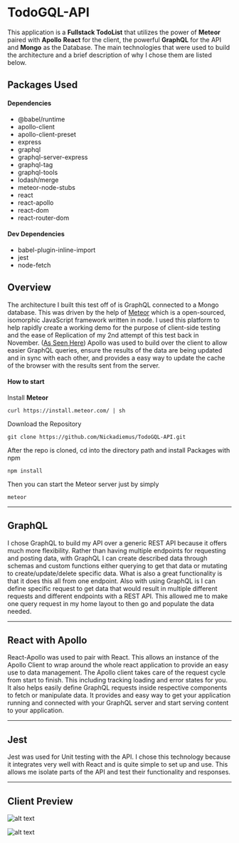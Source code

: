# TodoGQL-API

This application is a **Fullstack TodoList** that utilizes the power of **Meteor** paired with **Apollo** **React** for the client, the powerful **GraphQL** for the API and **Mongo** as the Database. The main technologies that were used to build the architecture and a brief description of why I chose them are listed below.

## Packages Used
#### Dependencies
  * @babel/runtime
  * apollo-client
  * apollo-client-preset
  * express
  * graphql
  * graphql-server-express
  * graphql-tag
  * graphql-tools
  * lodash/merge
  * meteor-node-stubs
  * react
  * react-apollo
  * react-dom
  * react-router-dom

#### Dev Dependencies  
  * babel-plugin-inline-import
  * jest
  * node-fetch

## Overview
The architecture I built this test off of is GraphQL connected to a Mongo database. This was driven by the help of [Meteor](https://www.meteor.com/) which is a open-sourced, isomorphic JavaScript framework written in node. I used this platform to help rapidly create a working demo for the purpose of client-side testing and the ease of Replication of my 2nd attempt of this test back in November. ([As Seen Here](https://github.com/Nickadiemus/TodoAPI)) Apollo was used to build over the client to allow easier GraphQL queries, ensure the results of the data are being updated and in sync with each other, and provides a easy way to update the cache of the browser with the results sent from the server.

#### How to start

Install **Meteor**
```
curl https://install.meteor.com/ | sh
```

Download the Repository
```
git clone https://github.com/Nickadiemus/TodoGQL-API.git

```

After the repo is cloned, cd into the directory path and install Packages with npm
```
npm install
```

Then you can start the Meteor server just by simply
```
meteor
```

---


## GraphQL
I chose GraphQL to build my API over a generic REST API because it offers much more flexibility. Rather than having multiple endpoints for requesting and posting data, with GraphQL I can create described data through schemas and custom functions either querying to get that data or mutating to create/update/delete specific data. What is also a great functionality is that it does this all from one endpoint. Also with using GraphQL is I can define specific request to get data that would result in multiple different requests and different endpoints with a REST API. This allowed me to make one query request in my home layout to then go and populate the data needed.

---

## React with Apollo
React-Apollo was used to pair with React. This allows an instance of the Apollo Client to wrap around the whole react application to provide an easy use to data management. The Apollo client takes care of the request cycle from start to finish. This including tracking loading and error states for you. It also helps easily define GraphQL requests inside respective components to fetch or manipulate data. It provides and easy way to get your application running and connected with your GraphQL server and start serving content to your application.

---

## Jest

Jest was used for Unit testing with the API. I chose this technology because it integrates very well with React and is quite simple to set up and use. This allows me isolate parts of the API and test their functionality and responses.

***

## Client Preview

![alt text](https://i.imgur.com/mPtUUvr.png)

![alt text](https://i.imgur.com/x9so525.png)
